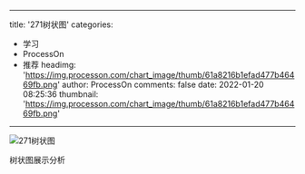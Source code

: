 
---
title: '271树状图'
categories: 
 - 学习
 - ProcessOn
 - 推荐
headimg: 'https://img.processon.com/chart_image/thumb/61a8216b1efad477b46469fb.png'
author: ProcessOn
comments: false
date: 2022-01-20 08:25:36
thumbnail: 'https://img.processon.com/chart_image/thumb/61a8216b1efad477b46469fb.png'
---

<div>   
<img class="thumb" alt="271树状图" src="https://img.processon.com/chart_image/thumb/61a8216b1efad477b46469fb.png" referrerpolicy="no-referrer">
<p>树状图展示分析</p>  
</div>
            